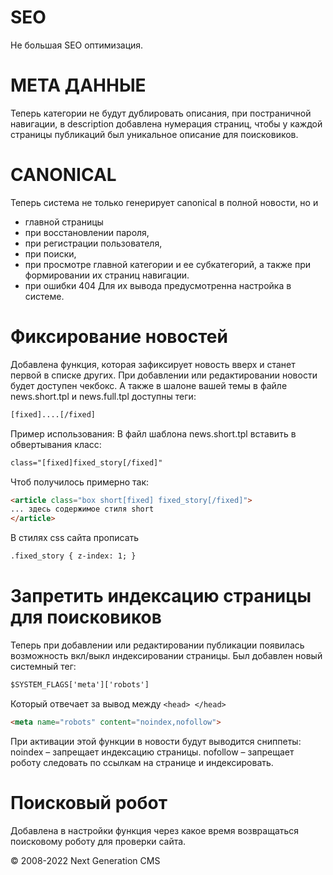 SEO
============================

Не большая SEO оптимизация.


# МЕТА ДАННЫЕ
Теперь категории не будут дублировать описания, при постраничной навигации, в description добавлена нумерация страниц, чтобы у каждой страницы публикаций был уникальное описание для поисковиков.

# CANONICAL
Теперь система не только генерирует canonical в полной новости, но и
- главной страницы
- при восстановлении пароля,
- при регистрации пользователя,
- при поиски,
- при просмотре главной категории и ее субкатегорий, а также при формировании их страниц навигации.
- при ошибки 404
Для их вывода предусмотренна настройка в системе. 

# Фиксирование новостей
Добавлена функция, которая зафиксирует новость вверх и станет первой в списке других. При добавлении или редактировании новости будет доступен чекбокс. 
А также в шалоне вашей темы в файле news.short.tpl и news.full.tpl доступны теги:
```html
[fixed]....[/fixed]
```
Пример использования:
В файл шаблона news.short.tpl вставить в обвертывания класс:
```html
class="[fixed]fixed_story[/fixed]"
```
Чтоб получилось примерно так:
```html
<article class="box short[fixed] fixed_story[/fixed]">
... здесь содержимое стиля short
</article>
```
В стилях css сайта прописать
```html
.fixed_story { z-index: 1; }
```

# Запретить индексацию страницы для поисковиков
Теперь при добавлении или редактировании публикации появилась возможность вкл/выкл индексировании страницы. Был добавлен новый системный тег:
```html
$SYSTEM_FLAGS['meta']['robots']
```
Который отвечает за вывод между ``` <head> </head> ```
```html
<meta name="robots" content="noindex,nofollow">
```
При активации этой функции в новости будут выводится сниппеты:
noindex – запрещает индексацию страницы.
nofollow – запрещает роботу следовать по ссылкам на странице и индексировать.

# Поисковый робот
Добавлена в настройки функция через какое время возвращаться поисковому роботу для проверки сайта.

© 2008-2022 Next Generation CMS
